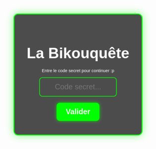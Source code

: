 <!DOCTYPE html>
<html lang="fr">
<head>
    <meta charset="UTF-8">
    <meta name="viewport" content="width=device-width, initial-scale=1.0">
    <link rel="preconnect" href="https://fonts.googleapis.com">
    <link rel="preconnect" href="https://fonts.gstatic.com" crossorigin>
    <link href="https://fonts.googleapis.com/css2?family=Shafarik&display=swap" rel="stylesheet">
    <style>
        body {
            background-image: url('https://raw.githubusercontent.com/bikoulove/La-Bikouquete/refs/heads/main/maxresdefault.jpg');
            background-size: cover;
            background-position: center;
            background-attachment: fixed;
            margin: 0;
            padding: 0;
            height: 100vh;
            font-family: 'Honk', sans-serif;
            color: white;
            display: flex;
            justify-content: center;
            align-items: center;
            flex-direction: column;
            overflow: hidden;
            position: relative;
            animation: heartbeat 3s infinite;
        }
        @keyframes heartbeat {
            0% { transform: scale(1); }
            40% { transform: scale(1.05); }
            50% { transform: scale(1); }
            90% { transform: scale(1.05); }
            100% { transform: scale(1); }
        }
        .shafarik-regular {
  font-family: "Shafarik", system-ui;
  font-weight: 400;
  font-style: normal;
}
        /* Conteneur du cadre */
        .title-container {
            background-color: rgba(0, 0, 0, 0.7);
            padding: 30px;
            border: 3px solid #00FF00;
            border-radius: 15px;
            text-align: center;
            box-shadow: 0 0 25px rgba(0, 255, 0, 0.5);
            width: 350px;
            position: relative;
            z-index: 10;
        } 
        /* Titre sans contour noir */
        .title-container h1 {
            font-size: 3rem;
            text-align: center;
            color: white;
            margin-bottom: 20px;
        }
        /* Champ de texte */
        input {
            padding: 15px;
            border: 2px solid #00FF00;
            border-radius: 10px;
            background-color: transparent;
            color: white;
            font-size: 1.5rem;
            margin-bottom: 20px;
            width: 250px;
            text-align: center;
        } 
        /* Bouton */
        button {
            background-color: #00FF00;
            padding: 15px 30px;
            font-size: 1.5rem;
            border: none;
            border-radius: 10px;
            cursor: pointer;
            transition: 0.3s;
            color: white;
            font-weight: bold;
            box-shadow: 0 0 10px rgba(0, 255, 0, 0.8);
            position: relative;
            z-index: 10;
        }
        /* Effet sur le bouton au passage de la souris */
        button:hover {
            transform: scale(0.75);
            background-color: #00cc00;
            box-shadow: 0 0 30px rgba(0, 255, 0, 1);
        }
    </style>
</head>
<body>
    <div class="title-container">
        <h1>La Bikouquête</h1>
        <p>Entre le code secret pour continuer :p</p>
        <input type="text" id="codeInput" placeholder="Code secret...">
        <br>
        <button onclick="checkCode()">Valider</button>
        <p id="result"></p>
    </div>
    <script>
        function checkCode() {
            const code = document.getElementById('codeInput').value;
            const correctCode = "Bikou123";
            if (code === correctCode) {
                window.location.href = "page2.html";
            } else {
                document.getElementById('result').innerText = "Code incorrect, réessayez.";
            }
        }
    </script>
</body>
</html>
